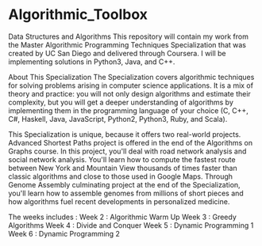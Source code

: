 # Algorithmic_Toolbox

Data Structures and Algorithms
This repository will contain my work from the Master Algorithmic Programming Techniques Specialization that was created by UC San Diego and delivered through Coursera. I will be implementing solutions in Python3, Java, and C++.

About This Specialization
The Specialization covers algorithmic techniques for solving problems arising in computer science applications. It is a mix of theory and practice: you will not only design algorithms and estimate their complexity, but you will get a deeper understanding of algorithms by implementing them in the programming language of your choice (C, C++, C#, Haskell, Java, JavaScript, Python2, Python3, Ruby, and Scala).

This Specialization is unique, because it offers two real-world projects. Advanced Shortest Paths project is offered in the end of the Algorithms on Graphs course. In this project, you'll deal with road network analysis and social network analysis. You'll learn how to compute the fastest route between New York and Mountain View thousands of times faster than classic algorithms and close to those used in Google Maps. Through Genome Assembly culminating project at the end of the Specialization, you'll learn how to assemble genomes from millions of short pieces and how algorithms fuel recent developments in personalized medicine.

The weeks includes : 
Week 2 : Algorithmic Warm Up
Week 3 : Greedy Algorithms
Week 4 : Divide and Conquer
Week 5 : Dynamic Programming 1
Week 6 : Dynamic Programming 2
